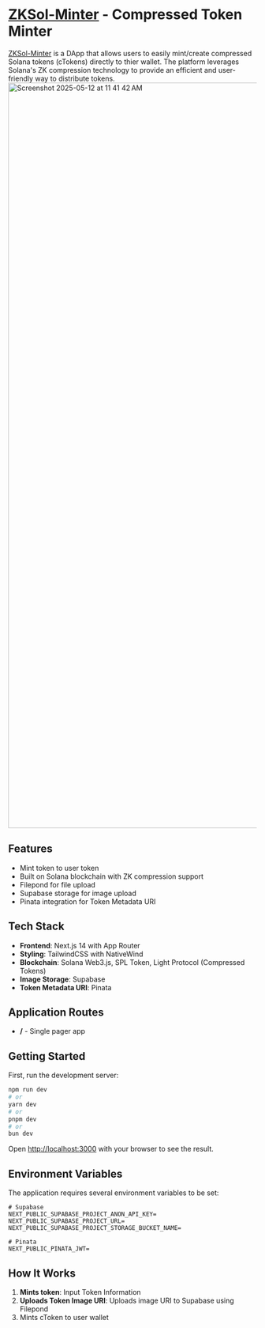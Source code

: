 # [ZKSol-Minter](https://zk-sol-minter.vercel.app/) - Compressed Token Minter

[ZKSol-Minter](https://zk-sol-minter.vercel.app/) is a DApp that allows users to easily mint/create compressed Solana tokens (cTokens) directly to thier wallet. The platform leverages Solana's ZK compression technology to provide an efficient and user-friendly way to distribute tokens.
<img width="1508" alt="Screenshot 2025-05-12 at 11 41 42 AM" src="https://zk-sol-minter.vercel.app/app-preview.png" />


## Features

- Mint token to user token
- Built on Solana blockchain with ZK compression support
- Filepond for file upload
- Supabase storage for image upload
- Pinata integration for Token Metadata URI

## Tech Stack

- **Frontend**: Next.js 14 with App Router
- **Styling**: TailwindCSS with NativeWind
- **Blockchain**: Solana Web3.js, SPL Token, Light Protocol (Compressed Tokens)
- **Image Storage**: Supabase
- **Token Metadata URI**: Pinata

## Application Routes

- **/** - Single pager app

## Getting Started

First, run the development server:

```bash
npm run dev
# or
yarn dev
# or
pnpm dev
# or
bun dev
```

Open [http://localhost:3000](http://localhost:3000) with your browser to see the result.

## Environment Variables

The application requires several environment variables to be set:

```
# Supabase 
NEXT_PUBLIC_SUPABASE_PROJECT_ANON_API_KEY=
NEXT_PUBLIC_SUPABASE_PROJECT_URL=
NEXT_PUBLIC_SUPABASE_PROJECT_STORAGE_BUCKET_NAME=

# Pinata
NEXT_PUBLIC_PINATA_JWT=
```

## How It Works

1. **Mints token**: Input Token Information
2. **Uploads Token Image URI**: Uploads image URI to Supabase using Filepond
3. Mints cToken to user wallet 

